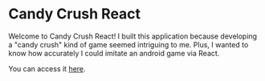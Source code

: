 # Candy Crush React

Welcome to Candy Crush React! I built this application because developing a "candy crush" kind of game seemed intriguing to me. Plus, I wanted to know how accurately I could imitate an android game via React.

You can access it <a href="https://michaelkharadze.github.io/candy-crush-react">here</a>.

